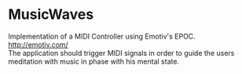 MusicWaves
=======
Implementation of a MIDI Controller using Emotiv's EPOC.    
http://emotiv.com/    
The application should trigger MIDI signals in order to guide the users meditation with music in phase with his mental state.
